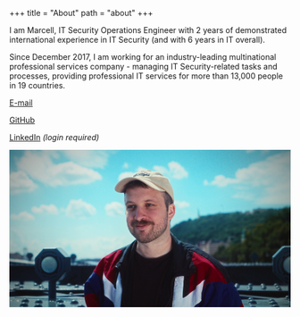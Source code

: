 +++
title = "About"
path = "about"
+++

I am Marcell, IT Security Operations Engineer with 2 years of demonstrated international experience in IT Security (and with 6 years in IT overall).

Since December 2017, I am working for an industry-leading multinational professional services company - 
managing IT Security-related tasks and processes, providing professional IT services for more than 13,000 people in 19 countries.

[E-mail](mailto:marcellbarsony@protonmail.com)

[GitHub](https://github.com/marcellbarsony)

[LinkedIn](https://linkedin.com/in/marcellbarsony) _(login required)_

<!-- {{ figure(src="https://avatars.githubusercontent.com/u/56371023", -->
<!--     style="width: 100%;", -->
<!--     position="left", -->
<!--     caption_position="left", -->
<!--     caption="", -->
<!--     caption_style="") }} -->

![avatar](/pictures/avatar.png)
